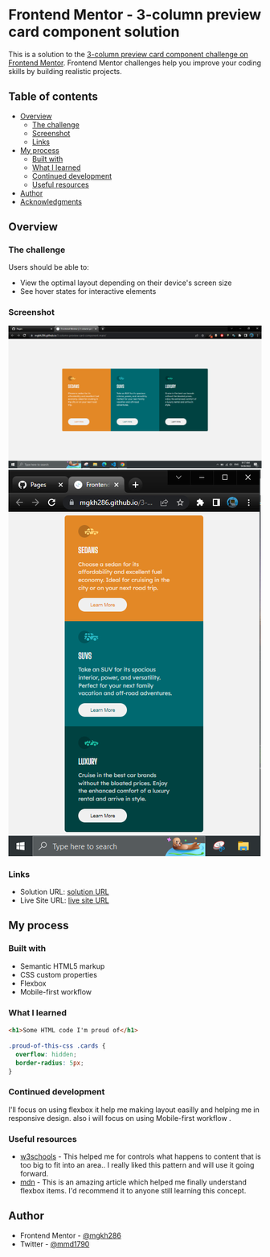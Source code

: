 # Frontend Mentor - 3-column preview card component solution

This is a solution to the [3-column preview card component challenge on Frontend Mentor](https://www.frontendmentor.io/challenges/3column-preview-card-component-pH92eAR2-). Frontend Mentor challenges help you improve your coding skills by building realistic projects. 

## Table of contents

- [Overview](#overview)
  - [The challenge](#the-challenge)
  - [Screenshot](#screenshot)
  - [Links](#links)
- [My process](#my-process)
  - [Built with](#built-with)
  - [What I learned](#what-i-learned)
  - [Continued development](#continued-development)
  - [Useful resources](#useful-resources)
- [Author](#author)
- [Acknowledgments](#acknowledgments)


## Overview

### The challenge

Users should be able to:

- View the optimal layout depending on their device's screen size
- See hover states for interactive elements

### Screenshot

![desktop](https://github.com/mgkh286/3-column-preview-card-component-main/blob/main/images/scr-shot/dsktop.PNG)
![mobile](https://github.com/mgkh286/3-column-preview-card-component-main/blob/main/images/scr-shot/mobile.PNG)


### Links

- Solution URL: [solution URL](https://www.frontendmentor.io/solutions/3columnpreviewcardcomponentmain-using-html-css-_Jve6IJJlm)
- Live Site URL: [live site URL](https://mgkh286.github.io/3-column-preview-card-component-main/)

## My process

### Built with

- Semantic HTML5 markup
- CSS custom properties
- Flexbox
- Mobile-first workflow



### What I learned

```html
<h1>Some HTML code I'm proud of</h1>
```
```css
.proud-of-this-css .cards {
  overflow: hidden;
  border-radius: 5px;
}
```


### Continued development

I'll focus on using flexbox it help me making layout easilly and helping me in responsive design.
also i will focus on using Mobile-first workflow .



### Useful resources

- [w3schools](https://www.w3schools.com/css/css_overflow.asp) - This helped me for controls what happens to content that is too big to fit into an area.. I really liked this pattern and will use it going forward.
- [mdn](https://developer.mozilla.org/en-US/docs/Web/CSS/flex) - This is an amazing article which helped me finally understand flexbox items. I'd recommend it to anyone still learning this concept.



## Author

- Frontend Mentor - [@mgkh286](https://www.frontendmentor.io/profile/yourusername)
- Twitter - [@mmd1790](https://twitter.com/mmd1790)


